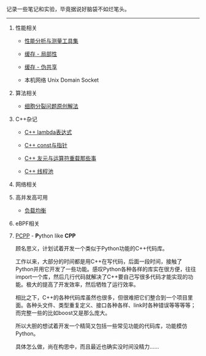 记录一些笔记和实验，毕竟据说好脑袋不如烂笔头。

---

1. 性能相关
   
   - [性能分析与测量工具集](https://github.com/yuchuanwang/perfkit)
   
   - [缓存 - 局部性](https://github.com/yuchuanwang/docs/blob/main/Performance/Locality_of_reference.md)
   
   - [缓存 - 伪共享](https://github.com/yuchuanwang/docs/blob/main/Performance/False_sharing.md)
      
   - 本机网络 Unix Domain Socket

2. 算法相关
   
   - [细胞分裂问题原创解法](https://github.com/yuchuanwang/docs/blob/main/Algorithm/Cells_count.md)

3. C++杂记

   - [C++ lambda表达式](https://github.com/yuchuanwang/docs/blob/main/Cpp/Cpp_Lambda.md)

   - [C++ const与指针](https://github.com/yuchuanwang/docs/blob/main/Cpp/Cpp_Const_Pointer.md)

   - [C++ 友元与运算符重载那些事](https://github.com/yuchuanwang/docs/blob/main/Cpp/Cpp_Friend_Operator.md)

   - [C++ 线程池](https://github.com/yuchuanwang/docs/blob/main/Cpp/Cpp_ThreadPool.md)
 

4. 网络相关

5. 高并发高可用

   - [负载均衡](https://github.com/yuchuanwang/docs/blob/main/Cpp/Cpp_Load_Balance.md)


6. eBPF相关

7. [PCPP](https://github.com/yuchuanwang/pcpp) - **P**ython like **CPP**
   
   顾名思义，计划试着开发一个类似于Python功能的C++代码库。
   
   工作以来，大部分的时间都是用C++在写代码，后面一段时间，接触了Python并用它开发了一些功能。感叹Python各种各样的库实在很方便，往往import一个库，然后几行代码就解决了C++要自己写很多代码才能实现的功能。极大的提高了开发效率，然后牺牲了运行效率。
   
   相比之下，C++的各种代码库虽然也很多，但很难把它们整合到一个项目里面。各种头文件、类型重复定义、接口各种各样、link时各种错误等等等等；而完整一些的比如boost又是那么庞大。
   
   所以大胆的想试着开发一个精简又包括一些常见功能的代码库，功能模仿Python。
   
   具体怎么做，尚在构思中，而且最近也确实没时间没精力……

